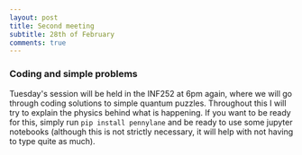 ```yaml
---
layout: post
title: Second meeting
subtitle: 28th of February
comments: true
---
```


### Coding and simple problems
Tuesday's session will be held in the INF252 at 6pm again, where we will go through coding solutions to simple quantum puzzles. Throughout this I will try to explain the physics behind what is happening. 
If you want to be ready for this, simply run ```pip install pennylane``` and be ready to use some jupyter notebooks (although this is not strictly necessary, it will help with not having to type quite as much).

